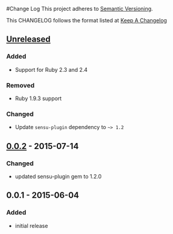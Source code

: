 #Change Log
This project adheres to [Semantic Versioning](http://semver.org/).

This CHANGELOG follows the format listed at [Keep A Changelog](http://keepachangelog.com/)

## [Unreleased]
### Added
- Support for Ruby 2.3 and 2.4

### Removed
- Ruby 1.9.3 support

### Changed
- Update `sensu-plugin` dependency to `~> 1.2`

## [0.0.2] - 2015-07-14
### Changed
- updated sensu-plugin gem to 1.2.0

## 0.0.1 - 2015-06-04
### Added
- initial release

[Unreleased]: https://github.com/sensu-plugins/sensu-plugins-kegbot/compare/0.0.4...HEAD
[0.0.2]: https://github.com/sensu-plugins/sensu-plugins-kegbot/compare/0.0.1...0.0.2
